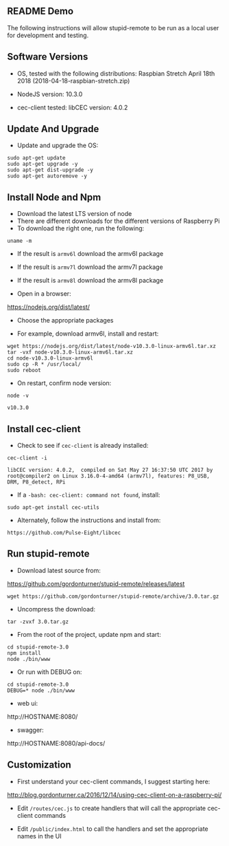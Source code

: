 README Demo
-----------

The following instructions will allow stupid-remote to be run as a local user for development and testing.


Software Versions
-----------------

- OS, tested with the following distributions:
Raspbian Stretch April 18th 2018 (2018-04-18-raspbian-stretch.zip)

- NodeJS version: 10.3.0

- cec-client tested:
libCEC version: 4.0.2


Update And Upgrade
------------------

- Update and upgrade the OS:

```
sudo apt-get update
sudo apt-get upgrade -y
sudo apt-get dist-upgrade -y
sudo apt-get autoremove -y
```


Install Node and Npm
--------------------

- Download the latest LTS version of node
- There are different downloads for the different versions of Raspberry Pi
- To download the right one, run the following:

```
uname -m
```

- If the result is `armv6l` download the armv6l package
- If the result is `armv7l` download the armv7l package
- If the result is `armv8l` download the armv8l package

- Open in a browser:

https://nodejs.org/dist/latest/

- Choose the appropriate packages

- For example, download armv6l, install and restart:

```
wget https://nodejs.org/dist/latest/node-v10.3.0-linux-armv6l.tar.xz
tar -vxf node-v10.3.0-linux-armv6l.tar.xz
cd node-v10.3.0-linux-armv6l
sudo cp -R * /usr/local/
sudo reboot
```

- On restart, confirm node version:

```
node -v
```
```
v10.3.0
```


Install cec-client
------------------

- Check to see if `cec-client` is already installed:

```
cec-client -i
```
```
libCEC version: 4.0.2,  compiled on Sat May 27 16:37:50 UTC 2017 by root@compiler2 on Linux 3.16.0-4-amd64 (armv7l), features: P8_USB, DRM, P8_detect, RPi
```

- If a `-bash: cec-client: command not found`, install:

```
sudo apt-get install cec-utils
```

- Alternately, follow the instructions and install from:

```
https://github.com/Pulse-Eight/libcec
```


Run stupid-remote
-----------------

- Download latest source from:

https://github.com/gordonturner/stupid-remote/releases/latest

```
wget https://github.com/gordonturner/stupid-remote/archive/3.0.tar.gz
```

- Uncompress the download:

```
tar -zvxf 3.0.tar.gz
```

- From the root of the project, update npm and start:

```
cd stupid-remote-3.0
npm install
node ./bin/www
```

- Or run with DEBUG on:

```
cd stupid-remote-3.0
DEBUG=* node ./bin/www
```

- web ui:

http://HOSTNAME:8080/


- swagger:

http://HOSTNAME:8080/api-docs/


Customization
-------------

- First understand your cec-client commands, I suggest starting here:

http://blog.gordonturner.ca/2016/12/14/using-cec-client-on-a-raspberry-pi/


- Edit `/routes/cec.js` to create handlers that will call the appropriate cec-client commands

- Edit `/public/index.html` to call the handlers and set the appropriate names in the UI

